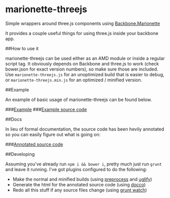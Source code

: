 marionette-threejs
================

Simple wrappers around three.js components using [Backbone.Marionette](https://github.com/marionettejs/backbone.marionette)

It provides a couple useful things for using three.js inside your backbone app.

##How to use it

marionette-threejs can be used either as an AMD module or inside a regular script tag. It obviously depends on Backbone and three.js to work (check bower.json for exact version numbers), so make sure those are included. Use `marionette-threejs.js` for an unoptimized build that is easier to debug, or `marionette-threejs.min.js` for an optimized / minified version.

##Example

An example of basic usage of marionette-threejs can be found below.

###[Example](http://stonelinks.github.io/marionette-threejs/example/index.html)
###[Example source code](https://github.com/Stonelinks/marionette-threejs/tree/master/example)

##Docs

In lieu of formal documentation, the source code has been hevily annotated so you can easily figure out what is going on:

###[Annotated source code](http://stonelinks.github.io/marionette-threejs/docs/marionette-threejs.html)

##Developing

Assuming you've already run `npm i && bower i`, pretty much just run `grunt` and leave it running. I've got plugins configured to do the following:

- Make the normal and minified builds (using [preprocess](https://github.com/jsoverson/preprocess) and [uglify](https://github.com/mishoo/UglifyJS2))
- Generate the html for the annotated source code (using [docco](https://github.com/jashkenas/docco))
- Redo all this stuff if any source files change (using [grunt watch](https://github.com/gruntjs/grunt-contrib-watch))
